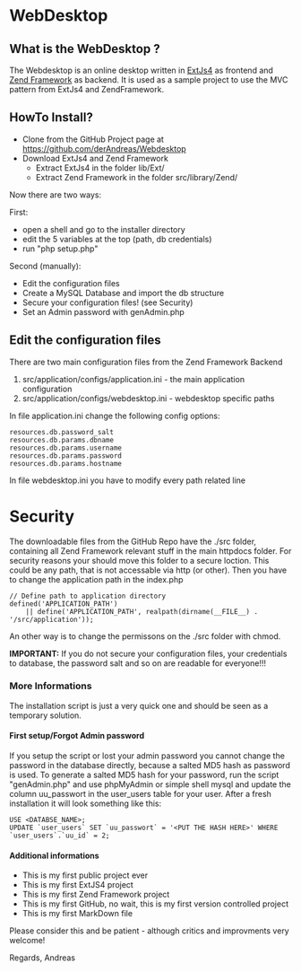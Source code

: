 WebDesktop
==========

## What is the WebDesktop ? ##

The Webdesktop is an online desktop written in [ExtJs4](http://www.sencha.com) as frontend and [Zend Framework](http://framework.zend.com) as backend.
It is used as a sample project to use the MVC pattern from ExtJs4 and ZendFramework.


## HowTo Install? ##

* Clone from the GitHub Project page at https://github.com/derAndreas/Webdesktop
* Download ExtJs4 and Zend Framework
    * Extract ExtJs4 in the folder lib/Ext/
    * Extract Zend Framework in the folder src/library/Zend/
    
Now there are two ways:

First:

* open a shell and go to the installer directory
* edit the 5 variables at the top (path, db credentials)
* run "php setup.php"

Second (manually):

* Edit the configuration files
* Create a MySQL Database and import the db structure
* Secure your configuration files! (see Security)
* Set an Admin password with genAdmin.php


## Edit the configuration files ##

There are two main configuration files from the Zend Framework Backend

1. src/application/configs/application.ini - the main application configuration
2. src/application/configs/webdesktop.ini - webdesktop specific paths

In file application.ini change the following config options:

    resources.db.password_salt
    resources.db.params.dbname
    resources.db.params.username
    resources.db.params.password
    resources.db.params.hostname

In file webdesktop.ini you have to modify every path related line


# Security #
The downloadable files from the GitHub Repo have the ./src folder, containing all Zend Framework relevant stuff in the main httpdocs folder.
For security reasons your should move this folder to a secure loction. This could be any path, that is not accessable via http (or other).
Then you have to change the application path in the index.php

    // Define path to application directory
    defined('APPLICATION_PATH')
        || define('APPLICATION_PATH', realpath(dirname(__FILE__) . '/src/application'));

An other way is to change the permissons on the ./src folder with chmod.

**IMPORTANT:** If you do not secure your configuration files, your credentials to database, the password salt and so on are readable for everyone!!!


### More Informations ###
The installation script is just a very quick one and should be seen as a temporary solution.



#### First setup/Forgot Admin password ####
If you setup the script or lost your admin password you cannot change the password in the database directly, because a salted MD5 hash as password is used.
To generate a salted MD5 hash for your password, run the script "genAdmin.php" and use phpMyAdmin or simple shell mysql and update
the column uu_passwort in the user_users table for your user.
After a fresh installation it will look something like this:
    
    USE <DATABSE_NAME>;
    UPDATE `user_users` SET `uu_passwort` = '<PUT THE HASH HERE>' WHERE `user_users`.`uu_id` = 2;


#### Additional informations ####
* This is my first public project ever
* This is my first ExtJS4 project
* This is my first Zend Framework project
* This is my first GitHub, no wait, this is my first version controlled project
* This is my first MarkDown file

Please consider this and be patient - although critics and improvments very welcome!

Regards,
Andreas
